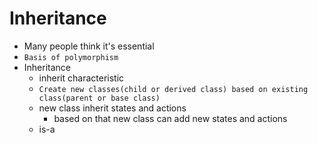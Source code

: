 # Inheritance

- Many people think it's essential
- `Basis of polymorphism`
- Inheritance
    - inherit characteristic
    - `Create new classes(child or derived class) based on existing class(parent or base class)`
    - new class inherit states and actions
      - based on that new class can add new states and actions
    - is-a

